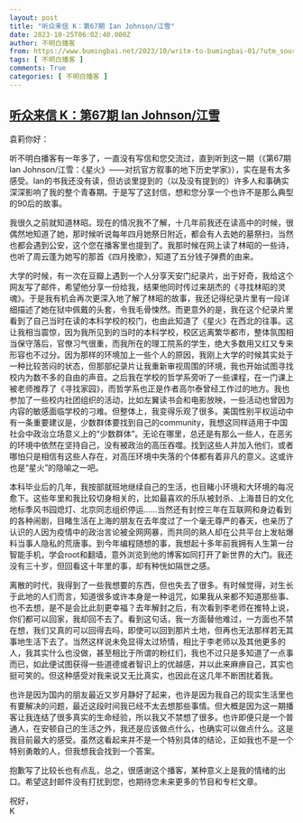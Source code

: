```yaml
---
layout: post
title: "听众来信 K：第67期 Ian Johnson/江雪"
date: 2023-10-25T06:02:40.000Z
author: 不明白播客
from: https://www.bumingbai.net/2023/10/write-to-bumingbai-01/?utm_source=rss&utm_medium=rss&utm_campaign=write-to-bumingbai-01
tags: [ 不明白播客 ]
comments: True
categories: [ 不明白播客 ]
---
```

<!--1698213760000-->
[听众来信 K：第67期 Ian Johnson/江雪](https://www.bumingbai.net/2023/10/write-to-bumingbai-01/?utm_source=rss&utm_medium=rss&utm_campaign=write-to-bumingbai-01)
------

<div>
<p>袁莉你好：</p><p>听不明白播客有一年多了，一直没有写信和您交流过，直到听到这一期（《第67期 Ian Johnson/江雪：《星火》——对抗官方叙事的地下历史学家》），实在是有太多感受。Ian的书我还没有读，但访谈里提到的（以及没有提到的）许多人和事确实深深影响了我的整个青春期。于是写了这封信，想和您分享一个也许不是那么典型的90后的故事。</p><p>我很久之前就知道林昭。现在的情况我不了解，十几年前我还在读高中的时候，很偶然地知道了她，那时候听说每年四月她祭日附近，都会有人去她的墓祭扫，当然也都会遇到公安，这个您在播客里也提到了。我那时候在网上读了林昭的一些诗，也听了周云蓬为她写的那首《四月挽歌》，知道了五分钱子弹费的由来。</p><p>大学的时候，有一次在豆瓣上遇到一个人分享天安门纪录片，出于好奇，我给这个网友写了邮件，希望他分享一份给我，结果他同时传过来胡杰的《寻找林昭的灵魂》。于是我有机会再次更深入地了解了林昭的故事，我还记得纪录片里有一段详细描述了她在狱中佩戴的头套，令我毛骨悚然。而更意外的是，我在这个纪录片里看到了自己当时在读的本科学校的校门，也由此知道了《星火》在西北的往事。这让我相当震惊，因为我所见到的当时的本科学校，校区远离繁华都市，整体氛围相当保守落后，官僚习气很重，而我所在的理工院系的学生，绝大多数用又红又专来形容也不过分。因为那样的环境加上一些个人的原因，我刚上大学的时候其实处于一种比较苦闷的状态，但那部纪录片让我重新审视周围的环境，我也开始试图寻找校内为数不多的自由的声音。之后我在学校的哲学系旁听了一些课程，在一门课上被老师推荐了《寻找家园》，而哲学系也正是作者高尔泰曾经工作过的地方。我也参加了一些校内社团组织的活动，比如左翼读书会和电影放映，一些活动也曾因为内容的敏感面临学校的刁难。但整体上，我变得乐观了很多。美国性别平权运动中有一条重要建议是，少数群体要找到自己的community，我想这同样适用于中国社会中政治立场意义上的“少数群体”。无论在哪里，总还是有那么一些人，在恶劣的环境中依然在坚持自己，没有被政治的高压吞噬。找到这些人并加入他们，或者哪怕只是相信有这些人存在，对高压环境中失落的个体都有着非凡的意义。这或许也是“星火”的隐喻之一吧。</p><p>本科毕业后的几年，我按部就班地继续自己的生活，也目睹小环境和大环境的每况愈下。这些年里和我比较切身相关的，比如最喜欢的乐队被封杀、上海昔日的文化地标季风书园熄灯、北京同志组织停运……当然还有封控三年在互联网和身边看到的各种闹剧，目睹生活在上海的朋友在去年度过了一个毫无尊严的春天，也亲历了认识的人因为疫情中的政治言论被全网网暴，而共同的熟人却在公共平台上发帖爆料当事人隐私的荒唐事。到今年编程随想的事，我想起十多年前我拥有人生第一台智能手机，学会root和翻墙，意外浏览到他的博客如同打开了新世界的大门。我还没有三十岁，但回看这十年里的事，却有种恍如隔世之感。</p><p>离散的时代，我得到了一些我想要的东西，但也失去了很多。有时候觉得，对生长于此地的人们而言，知道很多或许本身是一种诅咒，如果我从来都不知道那些事、也不去想，是不是会比此刻更幸福？去年解封之后，有次看到李老师在推特上说，你们都可以回家，我却回不去了。看到这句话，我一方面替他难过，一方面也不禁在想，我们又真的可以回得去吗，即使可以回到那片土地，但再也无法那样若无其事地生活下去了。当然这样说未免显得太过矫情，相比于李老师以及其他更多的人，我其实什么也没做，甚至相比于所谓的粉红们，我也不过只是多知道了一点事而已，如此便试图获得一些道德或者智识上的优越感，并以此来麻痹自己，其实也挺可笑的。但这种感受对我来说又无比真实，也因此在这几年不断困扰着我。</p><p>也许是因为国内的朋友最近又岁月静好了起来，也许是因为我自己的现实生活里也有要解决的问题，最近这段时间我已经不太去想那些事情。但大概是因为这一期播客让我连结了很多真实的生命经验，所以我又不禁想了很多。也许即便只是一个普通人，在安顿自己的生活之外，我还是应该做点什么，也确实可以做点什么。这是我目前最大的感受。虽然这看起来并不是一个特别具体的结论，正如我也不是一个特别勇敢的人，但我想我会找到一个答案。</p><p>抱歉写了比较长也有点乱，总之，很感谢这个播客，某种意义上是我的情绪的出口。希望这封邮件没有打扰到您，也期待您未来更多的节目和专栏文章。</p><p>祝好，<br>K</p>
</div>
